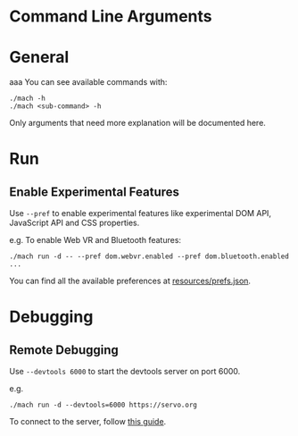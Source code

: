 Command Line Arguments
========================
# General
aaa
You can see available commands with:
```
./mach -h
./mach <sub-command> -h
```
Only arguments that need more explanation will be documented here.

# Run
## Enable Experimental Features
Use `--pref` to enable experimental features like experimental DOM API, JavaScript API and CSS properties.

e.g. To enable Web VR and Bluetooth features:
```
./mach run -d -- --pref dom.webvr.enabled --pref dom.bluetooth.enabled ...
```

You can find all the available preferences at [resources/prefs.json](../resources/prefs.json).

# Debugging
## Remote Debugging
Use `--devtools 6000` to start the devtools server on port 6000.

e.g.
```
./mach run -d --devtools=6000 https://servo.org
```

To connect to the server, follow [this guide](https://developer.mozilla.org/en-US/docs/Tools/Remote_Debugging/Debugging_Firefox_Desktop#Connect).
